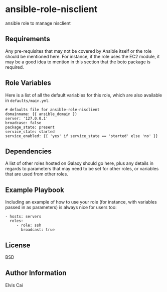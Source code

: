 ansible-role-nisclient
=========

ansible role to manage nisclient

Requirements
------------

Any pre-requisites that may not be covered by Ansible itself or the role should be mentioned here. For instance, if the role uses the EC2 module, it may be a good idea to mention in this section that the boto package is required.

Role Variables
--------------

Here is a list of all the default variables for this role, which are also available in `defaults/main.yml`.
```
# defaults file for ansible-role-nisclient
domainname: {{ ansible_domain }}
server: '127.0.0.1'
broadcase: false
package_state: present
service_state: started
service_enabled: {{ 'yes' if service_state == 'started' else 'no' }}
```

Dependencies
------------

A list of other roles hosted on Galaxy should go here, plus any details in regards to parameters that may need to be set for other roles, or variables that are used from other roles.

Example Playbook
----------------

Including an example of how to use your role (for instance, with variables passed in as parameters) is always nice for users too:

    - hosts: servers
      roles:
         - role: ssh
           broadcast: true

License
-------

BSD

Author Information
------------------

Elvis Cai
